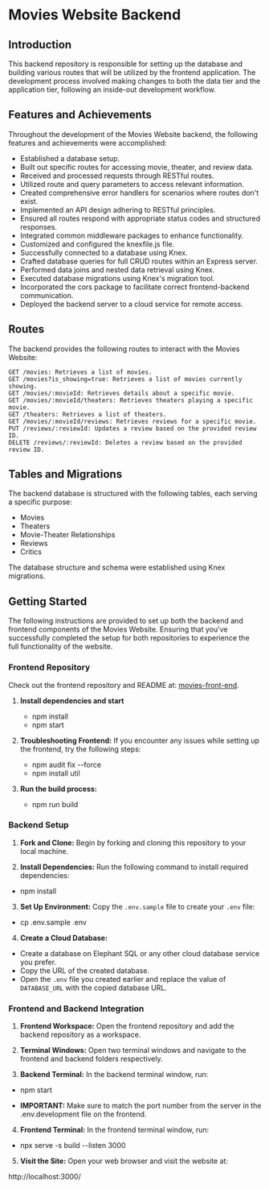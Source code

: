 # Movies Website Backend

## Introduction

This backend repository is responsible for setting up the database and building various routes that will be utilized by the frontend application. The development process involved making changes to both the data tier and the application tier, following an inside-out development workflow.

## Features and Achievements

Throughout the development of the Movies Website backend, the following features and achievements were accomplished:

   - Established a database setup.
   - Built out specific routes for accessing movie, theater, and review data.
   - Received and processed requests through RESTful routes.
   - Utilized route and query parameters to access relevant information.
   - Created comprehensive error handlers for scenarios where routes don't exist.
   - Implemented an API design adhering to RESTful principles.
   - Ensured all routes respond with appropriate status codes and structured responses.
   - Integrated common middleware packages to enhance functionality.
   - Customized and configured the knexfile.js file.
   - Successfully connected to a database using Knex.
   - Crafted database queries for full CRUD routes within an Express server.
   - Performed data joins and nested data retrieval using Knex.
   - Executed database migrations using Knex's migration tool.
   - Incorporated the cors package to facilitate correct frontend-backend communication.
   - Deployed the backend server to a cloud service for remote access.

## Routes

The backend provides the following routes to interact with the Movies Website:

    GET /movies: Retrieves a list of movies.
    GET /movies?is_showing=true: Retrieves a list of movies currently showing.
    GET /movies/:movieId: Retrieves details about a specific movie.
    GET /movies/:movieId/theaters: Retrieves theaters playing a specific movie.
    GET /theaters: Retrieves a list of theaters.
    GET /movies/:movieId/reviews: Retrieves reviews for a specific movie.
    PUT /reviews/:reviewId: Updates a review based on the provided review ID.
    DELETE /reviews/:reviewId: Deletes a review based on the provided review ID.

## Tables and Migrations

The backend database is structured with the following tables, each serving a specific purpose:

   - Movies
   - Theaters
   - Movie-Theater Relationships
   - Reviews
   - Critics

The database structure and schema were established using Knex migrations.

## Getting Started

The following instructions are provided to set up both the backend and frontend components of the Movies Website. Ensuring that you've successfully completed the setup for both repositories to experience the full functionality of the website. 

### Frontend Repository

Check out the frontend repository and README at: [
movies-front-end](https://github.com/folivermm/movies-front-end).

1. **Install dependencies and start**
 	- npm install
 	- npm start
2. **Troubleshooting Frontend:**
   If you encounter any issues while setting up the frontend, try the following steps:
 	- npm audit fix --force
 	- npm install util

3. **Run the build process:**
 	- npm run build	

### Backend Setup

1. **Fork and Clone:**
Begin by forking and cloning this repository to your local machine.

2. **Install Dependencies:**
Run the following command to install required dependencies:
- npm install

3. **Set Up Environment:**
Copy the `.env.sample` file to create your `.env` file:
- cp .env.sample .env

4. **Create a Cloud Database:**
- Create a database on Elephant SQL or any other cloud database service you prefer.
- Copy the URL of the created database.
- Open the `.env` file you created earlier and replace the value of `DATABASE_URL` with the copied database URL.

### Frontend and Backend Integration
1. **Frontend Workspace:**
Open the frontend repository and add the backend repository as a workspace.

2. **Terminal Windows:**
Open two terminal windows and navigate to the frontend and backend folders respectively.

3. **Backend Terminal:**
In the backend terminal window, run:

- npm start

- **IMPORTANT:** Make sure to match the port number from the server in the .env.development file on the frontend.  

4. **Frontend Terminal:**
In the frontend terminal window, run:

- npx serve -s build --listen 3000

5. **Visit the Site:**
Open your web browser and visit the website at:

http://localhost:3000/

